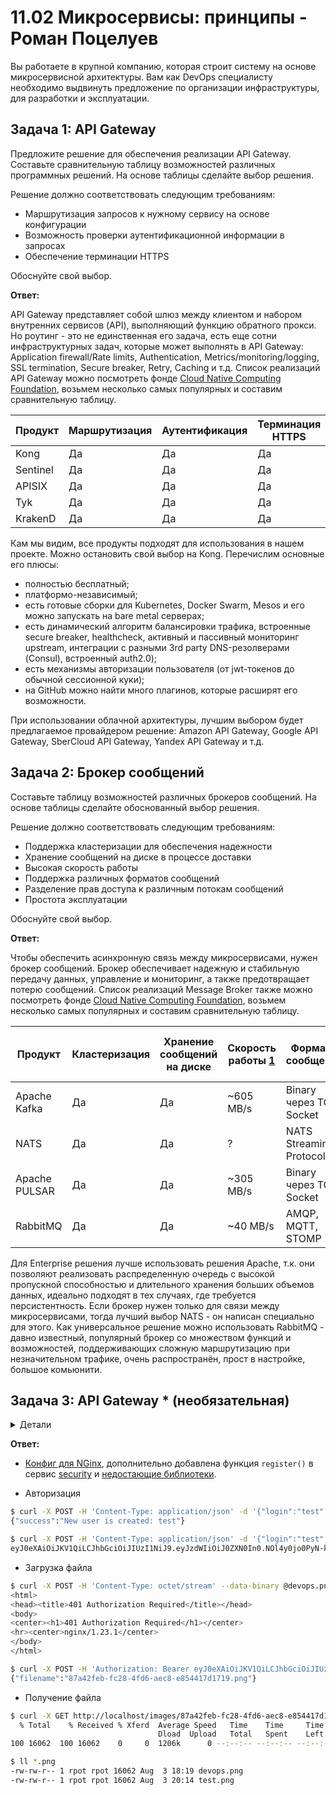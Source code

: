 
# 11.02 Микросервисы: принципы - Роман Поцелуев

Вы работаете в крупной компанию, которая строит систему на основе микросервисной архитектуры.
Вам как DevOps специалисту необходимо выдвинуть предложение по организации инфраструктуры, для разработки и эксплуатации.

## Задача 1: API Gateway 

Предложите решение для обеспечения реализации API Gateway. Составьте сравнительную таблицу возможностей различных программных решений. На основе таблицы сделайте выбор решения.

Решение должно соответствовать следующим требованиям:
- Маршрутизация запросов к нужному сервису на основе конфигурации
- Возможность проверки аутентификационной информации в запросах
- Обеспечение терминации HTTPS

Обоснуйте свой выбор.

__Ответ:__

API Gateway представляет собой шлюз между клиентом и набором внутренних сервисов (API), выполняющий функцию обратного прокси. Но роутинг - это не единственная его задача, есть еще сотни инфраструктурных задач, которые может выполнять в API Gateway: Application firewall/Rate limits, Authentication, Metrics/monitoring/logging, SSL termination, Secure breaker, Retry, Caching и т.д. Список реализаций API Gateway можно посмотреть  фонде [Cloud Native Computing Foundation](https://landscape.cncf.io/card-mode?category=api-gateway&grouping=category&sort=stars), возьмем несколько самых популярных и составим сравнительную таблицу.

| Продукт | Маршрутизация | Аутентификация | Терминация HTTPS |
|---|---|---|---|
| Kong | Да | Да | Да |
| Sentinel | Да | Да | Да |
| APISIX | Да | Да | Да |
| Tyk | Да | Да | Да |
| KrakenD | Да | Да | Да |

Кам мы видим, все продукты подходят для использования в нашем проекте. Можно остановить свой выбор на Kong. Перечислим основные его плюсы:  
- полностью бесплатный;
- платформо-независимый; 
- есть готовые сборки для Kubernetes, Docker Swarm, Mesos и его можно запускать на bare metal серверах; 
- есть динамический алгоритм балансировки трафика, встроенные secure breaker, healthcheck, активный и пассивный мониторинг upstream, интеграции с разными 3rd party DNS-резолверами (Consul), встроенный auth2.0);
- есть механизмы авторизации пользователя (от jwt-токенов до обычной сессионной куки);
- на GitHub можно найти много плагинов, которые расширят его возможности.

При использовании облачной архитектуры, лучшим выбором будет предлагаемое провайдером решение: Amazon API Gateway, Google API Gateway, SberCloud API Gateway, Yandex API Gateway и т.д.

## Задача 2: Брокер сообщений

Составьте таблицу возможностей различных брокеров сообщений. На основе таблицы сделайте обоснованный выбор решения.

Решение должно соответствовать следующим требованиям:
- Поддержка кластеризации для обеспечения надежности
- Хранение сообщений на диске в процессе доставки
- Высокая скорость работы
- Поддержка различных форматов сообщений
- Разделение прав доступа к различным потокам сообщений
- Простота эксплуатации

Обоснуйте свой выбор.

__Ответ:__

Чтобы обеспечить асинхронную связь между микросервисами, нужен брокер сообщений. Брокер обеспечивает надежную и стабильную передачу данных, управление и мониторинг, а также предотвращает потерю сообщений. Список реализаций Message Broker также можно посмотреть  фонде [Cloud Native Computing Foundation](https://landscape.cncf.io/card-mode?category=streaming-messaging&grouping=category&sort=stars), возьмем несколько самых популярных и составим сравнительную таблицу.

| Продукт | Кластеризация | Хранение сообщений на диске | Скорость работы [1] | Форматы сообщений | Разделение прав доступа на потоки | Простота эксплуатации [2] |
|---|---|---|---|---|---|---|
| Apache Kafka | Да | Да | ~605 MB/s | Binary через TCP Socket | Да | Сложно |
| NATS | Да | Да | ? | NATS Streaming Protocol | Да | Просто |
| Apache PULSAR | Да | Да | ~305 MB/s | Binary через TCP Socket | Да | Сложно |
| RabbitMQ | Да | Да | ~40 MB/s | AMQP, MQTT, STOMP | Да | Просто |

[1]: https://www.confluent.io/blog/kafka-fastest-messaging-system/
[2]: https://www.confluent.io/kafka-vs-pulsar/

Для Enterprise решения лучше использовать решения Apache, т.к. они позволяют реализовать распределенную очередь с высокой пропускной способностью и длительного хранения больших объемов данных, идеально подходят в тех случаях, где требуется персистентность. Если брокер нужен только для связи между микросервисами, тогда лучший выбор NATS - он написан специально для этого. Как универсальное решение можно использовать RabbitMQ - давно известный, популярный брокер со множеством функций и возможностей, поддерживающих сложную маршрутизацию при незначительном трафике, очень распространён, прост в настройке, большое комьюнити.

## Задача 3: API Gateway * (необязательная)

<details><summary>Детали</summary>

### Есть три сервиса:

**minio**
- Хранит загруженные файлы в бакете images
- S3 протокол

**uploader**
- Принимает файл, если он картинка сжимает и загружает его в minio
- POST /v1/upload

**security**
- Регистрация пользователя POST /v1/user
- Получение информации о пользователе GET /v1/user
- Логин пользователя POST /v1/token
- Проверка токена GET /v1/token/validation

### Необходимо воспользоваться любым балансировщиком и сделать API Gateway:

**POST /v1/register**
- Анонимный доступ.
- Запрос направляется в сервис security POST /v1/user

**POST /v1/token**
- Анонимный доступ.
- Запрос направляется в сервис security POST /v1/token

**GET /v1/user**
- Проверка токена. Токен ожидается в заголовке Authorization. Токен проверяется через вызов сервиса security GET /v1/token/validation/
- Запрос направляется в сервис security GET /v1/user

**POST /v1/upload**
- Проверка токена. Токен ожидается в заголовке Authorization. Токен проверяется через вызов сервиса security GET /v1/token/validation/
- Запрос направляется в сервис uploader POST /v1/upload

**GET /v1/user/{image}**
- Проверка токена. Токен ожидается в заголовке Authorization. Токен проверяется через вызов сервиса security GET /v1/token/validation/
- Запрос направляется в сервис minio  GET /images/{image}

### Ожидаемый результат

Результатом выполнения задачи должен быть docker compose файл запустив который можно локально выполнить следующие команды с успешным результатом.
Предполагается что для реализации API Gateway будет написан конфиг для NGinx или другого балансировщика нагрузки который будет запущен как сервис через docker-compose и будет обеспечивать балансировку и проверку аутентификации входящих запросов.

**Авторизация**
curl -X POST -H 'Content-Type: application/json' -d '{"login":"bob", "password":"qwe123"}' http://localhost/token

**Загрузка файла**

curl -X POST -H 'Authorization: Bearer eyJ0eXAiOiJKV1QiLCJhbGciOiJIUzI1NiJ9.eyJzdWIiOiJib2IifQ.hiMVLmssoTsy1MqbmIoviDeFPvo-nCd92d4UFiN2O2I' -H 'Content-Type: octet/stream' --data-binary @yourfilename.jpg http://localhost/upload

**Получение файла**
curl -X GET http://localhost/images/4e6df220-295e-4231-82bc-45e4b1484430.jpg

</details>

__Ответ:__

- [Конфиг для NGinx](./src/gateway/nginx.conf), дополнительно добавлена функция `register()` в сервис [security](./src/security/src/server.py) и [недостающие библиотеки](./src/security/requirements.txt).

- Авторизация

```BASH
$ curl -X POST -H 'Content-Type: application/json' -d '{"login":"test", "password":"secret"}' http://localhost/register
{"success":"New user is created: test"}

$ curl -X POST -H 'Content-Type: application/json' -d '{"login":"test", "password":"secret"}' http://localhost/token
eyJ0eXAiOiJKV1QiLCJhbGciOiJIUzI1NiJ9.eyJzdWIiOiJ0ZXN0In0.NOl4y0jo0PyN-k2PpIVkb-X7ESDSpgolPDUpEGC1dxk
```

- Загрузка файла

```BASH
$ curl -X POST -H 'Content-Type: octet/stream' --data-binary @devops.png http://localhost/upload
<html>
<head><title>401 Authorization Required</title></head>
<body>
<center><h1>401 Authorization Required</h1></center>
<hr><center>nginx/1.23.1</center>
</body>
</html>

$ curl -X POST -H 'Authorization: Bearer eyJ0eXAiOiJKV1QiLCJhbGciOiJIUzI1NiJ9.eyJzdWIiOiJ0ZXN0In0.NOl4y0jo0PyN-k2PpIVkb-X7ESDSpgolPDUpEGC1dxk' -H 'Content-Type: octet/stream' --data-binary @devops.png http://localhost/upload
{"filename":"87a42feb-fc28-4fd6-aec8-e854417d1719.png"}
```

- Получение файла

```BASH
$ curl -X GET http://localhost/images/87a42feb-fc28-4fd6-aec8-e854417d1719.png > test.png
  % Total    % Received % Xferd  Average Speed   Time    Time     Time  Current
                                 Dload  Upload   Total   Spent    Left  Speed
100 16062  100 16062    0     0  1206k      0 --:--:-- --:--:-- --:--:-- 1206k

$ ll *.png
-rw-rw-r-- 1 rpot rpot 16062 Aug  3 18:19 devops.png
-rw-rw-r-- 1 rpot rpot 16062 Aug  3 20:14 test.png
```
